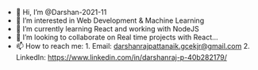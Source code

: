 - 👋 Hi, I’m @Darshan-2021-11
- 👀 I’m interested in Web Development & Machine Learning
- 🌱 I’m currently learning React and working with NodeJS
- 💞️ I’m looking to collaborate on Real time projects with React...
- 📫 How to reach me: 
      1. Email: darshanrajpattanaik.gcekjr@gmail.com
      2. LinkedIn: https://www.linkedin.com/in/darshanraj-p-40b282179/

<!---
Darshan-2021-11/Darshan-2021-11 is a ✨ special ✨ repository because its `README.md` (this file) appears on your GitHub profile.
You can click the Preview link to take a look at your changes.
--->
